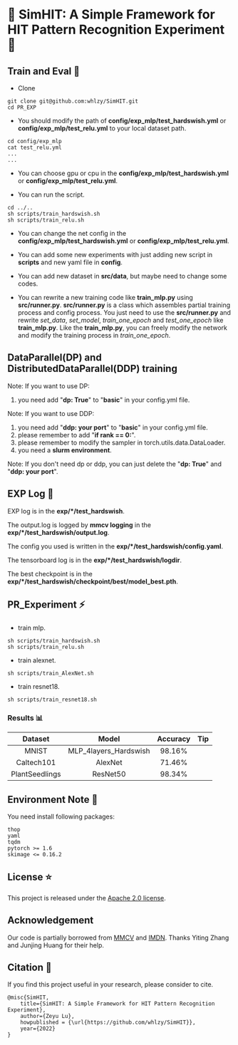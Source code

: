 # 🎈 SimHIT: A Simple Framework for HIT Pattern Recognition Experiment 🎈
## Train and Eval 🚀
- Clone
```
git clone git@github.com:whlzy/SimHIT.git
cd PR_EXP
```

- You should modify the path of **config/exp_mlp/test_hardswish.yml** or **config/exp_mlp/test_relu.yml** to your local dataset path.
```
cd config/exp_mlp
cat test_relu.yml
...
...
```

- You can choose gpu or cpu in the **config/exp_mlp/test_hardswish.yml** or **config/exp_mlp/test_relu.yml**.

- You can run the script.
```
cd ../..
sh scripts/train_hardswish.sh
sh scripts/train_relu.sh
```

- You can change the net config in the **config/exp_mlp/test_hardswish.yml** or **config/exp_mlp/test_relu.yml**.

- You can add some new experiments with just adding new script in **scripts** and new yaml file in **config**.

- You can add new dataset in **src/data**, but maybe need to change some codes.

- You can rewrite a new training code like **train_mlp.py** using **src/runner.py**. **src/runner.py** is a class which assembles partial training process and config process. You just need to use the **src/runner.py** and rewrite *set_data*, *set_model*, *train_one_epoch* and *test_one_epoch* like **train_mlp.py**. Like the **train_mlp.py**, you can freely modify the network and modify the training process in *train_one_epoch*.

## DataParallel(DP) and DistributedDataParallel(DDP) training
Note: If you want to use DP:
1. you need add "**dp: True**" to "**basic**" in your config.yml file.

Note: If you want to use DDP:
1. you need add  "**ddp: your port**" to "**basic**" in your config.yml file.
2. please remember to add "**if rank == 0:**".
3. please remember to modify the sampler in torch.utils.data.DataLoader.
4. you need a **slurm environment**.

Note: If you don't need dp or ddp, you can just delete the "**dp: True**" and "**ddp: your port**".

## EXP Log 📖
EXP log is in the **exp/*/test_hardswish**.

The output.log is logged by **mmcv logging** in the **exp/*/test_hardswish/output.log**.

The config you used is written in the **exp/*/test_hardswish/config.yaml**.

The tensorboard log is in the **exp/*/test_hardswish/logdir**.

The best checkpoint is in the **exp/*/test_hardswish/checkpoint/best/model_best.pth**.

## PR_Experiment ⚡
###
- train mlp.
```
sh scripts/train_hardswish.sh
sh scripts/train_relu.sh
```
- train alexnet.
```
sh scripts/train_AlexNet.sh
```
- train resnet18.
```
sh scripts/train_resnet18.sh
```
### Results 📊
|Dataset |Model  |Accuracy | Tip |
|:-:|:----:|:----:|:----:|
|MNIST |MLP_4layers_Hardswish | 98.16%|  |
|Caltech101 |AlexNet | 71.46%||
|PlantSeedlings |ResNet50 | 98.34%||

## Environment Note 🔔
You need install following packages:
```
thop
yaml
tqdm
pytorch >= 1.6
skimage <= 0.16.2
```

## License ⭐
This project is released under the [Apache 2.0 license](https://github.com/whlzy/PR_EXP/blob/master/LICENSE).

## Acknowledgement
Our code is partially borrowed from [MMCV](https://github.com/open-mmlab/mmcv) and [IMDN](https://github.com/Zheng222/IMDN). Thanks Yiting Zhang and Junjing Huang for their help.

## Citation 📣
If you find this project useful in your research, please consider to cite.
```
@misc{SimHIT,
    title={SimHIT: A Simple Framework for HIT Pattern Recognition Experiment},
    author={Zeyu Lu},
    howpublished = {\url{https://github.com/whlzy/SimHIT}},
    year={2022}
}
```
